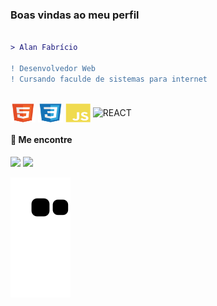 ### Boas vindas ao meu perfil

```diff

> Alan Fabrício

! Desenvolvedor Web
! Cursando faculde de sistemas para internet

```

<div style="display: inline_block"><br>
  <img align="center" alt="HTML" height="30" width="40" src="https://raw.githubusercontent.com/devicons/devicon/master/icons/html5/html5-original.svg">
  <img align="center" alt="CSS" height="30" width="40" src="https://raw.githubusercontent.com/devicons/devicon/master/icons/css3/css3-original.svg">
  <img align="center" alt="Js" height="30" width="40" src="https://raw.githubusercontent.com/devicons/devicon/master/icons/javascript/javascript-plain.svg">
  <img align="center" alt="REACT" height="30" width="40" src="https://cdn.jsdelivr.net/gh/devicons/devicon/icons/react/react-original-wordmark.svg">
</div>

#### 🔗 Me encontre
<a href = "mailto:alanfabriciobarbosa1@gmail.com"><img src="https://img.shields.io/badge/-Gmail-%23333?style=for-the-badge&logo=gmail&logoColor=white" target="_blank"></a>
<a href="www.linkedin.com/in/alanfabríciodev"><img src="https://img.shields.io/badge/LinkedIn-0077B5?style=for-the-badge&logo=linkedin&logoColor=white"></img></a>

![Snake animation](https://github.com/AlanFabricioBarbosa/AlanFabricioBarbosa/blob/output/github-contribution-grid-snake.svg)


